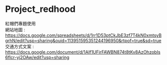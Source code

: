 # Project_redhood
紅帽們專題使用 <br>
網站地圖 : <br>
https://docs.google.com/spreadsheets/d/1rr1D53ptCkJbE3zf7T4kN0xmtsyBgrhN/edit?usp=sharing&ouid=113951595351244196950&rtpof=true&sd=true <br>
交通方式文案 : <br>
https://docs.google.com/document/d/1AIf1UFirFAWBN874t8tKv8AzOhzobIs6flcr-yj2OAw/edit?usp=sharing <br>
